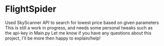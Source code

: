 # FlightSpider
Used SkyScanner API to search for lowest price based on given parameters
This is still a work in progress, and needs some personal tweaks such as the api-key in Main.py
Let me know if you have any questions about this project, I'll be more then happy to explain/help!
